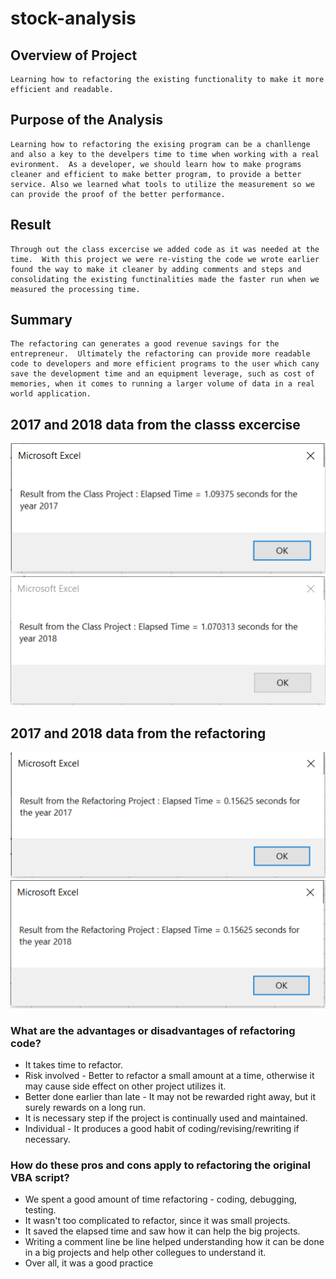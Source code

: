 # stock-analysis

## Overview of Project
    Learning how to refactoring the existing functionality to make it more efficient and readable. 
    
## Purpose of the Analysis
    Learning how to refactoring the exising program can be a chanllenge and also a key to the develpers time to time when working with a real evironment.  As a developer, we should learn how to make programs cleaner and efficient to make better program, to provide a better service. Also we learned what tools to utilize the measurement so we can provide the proof of the better performance.
    
## Result
    Through out the class excercise we added code as it was needed at the time.  With this project we were re-visting the code we wrote earlier found the way to make it cleaner by adding comments and steps and consolidating the existing functinalities made the faster run when we measured the processing time.

## Summary
    The refactoring can generates a good revenue savings for the entrepreneur.  Ultimately the refactoring can provide more readable code to developers and more efficient programs to the user which cany save the development time and an equipment leverage, such as cost of memories, when it comes to running a larger volume of data in a real world application.
   
## 2017 and 2018 data from the classs excercise        
![Original 2017](/resources/VBA_Class_2017.PNG)
![Original 2018](/resources/VBA_Class_2018.PNG)
     
## 2017 and 2018 data from the refactoring
![Refactoring 2017](/resources/VBA_Challenge_2017.PNG)
![Refactoring 2018](/resources/VBA_Challenge_2018.PNG)

### What are the advantages or disadvantages of refactoring code?    
- It takes time to refactor.
- Risk involved - Better to refactor a small amount at a time, otherwise it may cause side effect on other project utilizes it. 
- Better done earlier than late - It may not be rewarded right away, but it surely rewards on a long run.
- It is necessary step if the project is continually used and maintained.
- Individual - It produces a good habit of coding/revising/rewriting if necessary.        
   
### How do these pros and cons apply to refactoring the original VBA script?   
- We spent a good amount of time refactoring - coding, debugging, testing.
- It wasn't too complicated to refactor, since it was small projects. 
- It saved the elapsed time and saw how it can help the big projects.
- Writing a comment line be line helped understanding how it can be done in a big projects and help other collegues to understand it.
- Over all, it was a good practice         
    

